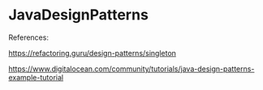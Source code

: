 # JavaDesignPatterns

References:

https://refactoring.guru/design-patterns/singleton

https://www.digitalocean.com/community/tutorials/java-design-patterns-example-tutorial
